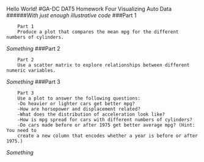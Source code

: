 Hello World!
#GA-DC DAT5 Homework Four Visualizing Auto Data
######_With just enough illustrative code_
###Part 1




		Part 1
		Produce a plot that compares the mean mpg for the different numbers of cylinders.
		


_Something_
###Part 2




		Part 2
		Use a scatter matrix to explore relationships between different numeric variables.
		


_Something_
###Part 3




		Part 3
		Use a plot to answer the following questions:
		-Do heavier or lighter cars get better mpg?
		-How are horsepower and displacement related?
		-What does the distribution of acceleration look like?
		-How is mpg spread for cars with different numbers of cylinders?
		-Do cars made before or after 1975 get better average mpg? (Hint: You need to 
		create a new column that encodes whether a year is before or after 1975.)
		


_Something_
